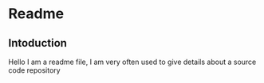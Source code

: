 # Readme

## Intoduction

Hello I am a readme file, I am very often used to give details about a source code repository
